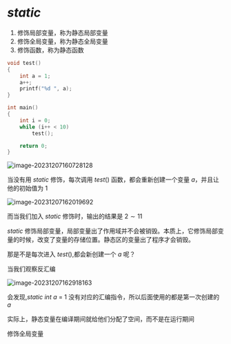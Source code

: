 # $static$ 

1. 修饰局部变量，称为静态局部变量
2. 修饰全局变量，称为静态全局变量
3. 修饰函数，称为静态函数



```c
void test()
{
	int a = 1;
	a++;
	printf("%d ", a);
}

int main()
{
	int i = 0;
	while (i++ < 10)
		test();

	return 0;
}
```

![image-20231207160728128](https://typora-birdy.oss-cn-guangzhou.aliyuncs.com/image-20231207160728128.png)

当没有用 $static$ 修饰，每次调用 $test()$ 函数，都会重新创建一个变量 $a$，并且让他的初始值为 $1$

![image-20231207162019692](https://typora-birdy.oss-cn-guangzhou.aliyuncs.com/image-20231207162019692.png)

而当我们加入 $static$ 修饰时，输出的结果是 $2\sim 11$

$static$ 修饰局部变量，局部变量出了作用域并不会被销毁。本质上，它修饰局部变量的时候，改变了变量的存储位置。静态区的变量出了程序才会销毁。

那是不是每次进入 $test()$,都会新创建一个 $a$ 呢？

当我们观察反汇编

![image-20231207162918163](https://typora-birdy.oss-cn-guangzhou.aliyuncs.com/image-20231207162918163.png)

会发现,$static~int~a~=~1$ 没有对应的汇编指令，所以后面使用的都是第一次创建的 $a$

实际上，静态变量在编译期间就给他们分配了空间，而不是在运行期间



修饰全局变量

```

```

